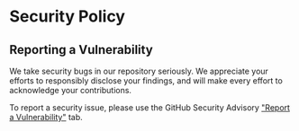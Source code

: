 # Security Policy

## Reporting a Vulnerability

We take security bugs in our repository seriously. We appreciate your efforts to responsibly disclose your findings, and will make every effort to acknowledge your contributions.

To report a security issue, please use the GitHub Security Advisory ["Report a Vulnerability"](https://github.com/madmaud/pygoat-github-actions/security/advisories/new) tab.

